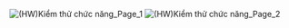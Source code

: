 ![(HW)Kiểm thử chức năng_Page_1](https://user-images.githubusercontent.com/72114667/195348017-6b872004-acd5-4c47-9962-5ee0120df351.png)
![(HW)Kiểm thử chức năng_Page_2](https://user-images.githubusercontent.com/72114667/195348028-cedda470-872c-4965-9a5c-314f2fd563eb.png)
